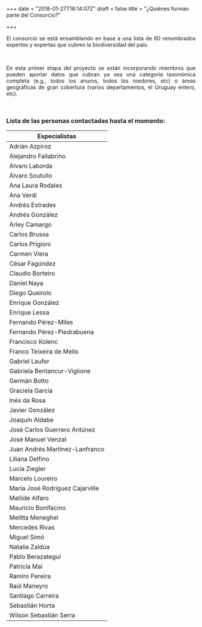 +++
date = "2018-01-27T18:14:07Z"
draft = false
title = "¿Quiénes forman parte del Consorcio?"

+++

<p style='text-align: justify;'>El consorcio se está ensamblando en base a una lista de 60 renombrados expertos y expertas que cubren la biodiversidad del país.</p>

<br />
<p style='text-align: justify;'>En esta primer etapa del proyecto se están incorporando miembros que pueden aportar datos que cubran ya sea una categoría taxonómica completa (e.g., todos los anuros, todos los roedores, etc) o áreas geográficas de gran cobertura (varios departamentos, el Uruguay entero, etc).</p> 

<br />

### Lista de las personas contactadas hasta el momento:


| **Especialistas** |
|---------------------------------|
| Adrián Azpiroz |
| Alejandro Fallabrino |
| Alvaro Laborda |
| Álvaro Soutullo |
| Ana Laura Rodales |
| Ana Verdi |
| Andrés Estrades |
| Andrés González |
| Arley Camargo |
| Carlos Brussa |
| Carlos Prigioni |
| Carmen Viera |
| César Fagúndez |
| Claudio Borteiro |
| Daniel Naya |
| Diego Queirolo |
| Enrique González |
| Enrique Lessa |
| Fernando Pérez-Miles |
| Fernando Pérez-Piedrabuena |
| Francisco Kolenc |
| Franco Teixeira de Mello |
| Gabriel Laufer |
| Gabriela Bentancur-Viglione |
| Germán Botto |
| Graciela García |
| Inés da Rosa |
| Javier González |
| Joaquín Aldabe |
| José Carlos Guerrero Antúnez |
| José Manuel Venzal |
| Juan Andrés Martínez-Lanfranco |
| Liliana Delfino |
| Lucía Ziegler |
| Marcelo Loureiro |
| María José Rodríguez Cajarville |
| Matilde Alfaro |
| Mauricio Bonifacino |
| Melitta Meneghel |
| Mercedes Rivas |
| Miguel Simó |
| Natalia Zaldúa |
| Pablo Berazategui |
| Patricia Mai |
| Ramiro Pereira |
| Raúl Maneyro |
| Santiago Carreira |
| Sebastián Horta |
| Wilson Sebastián Serra |
<br />
